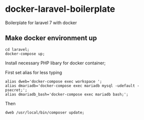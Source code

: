 # docker-laravel-boilerplate
Boilerplate for laravel 7 with docker


## Make docker environment up
```
cd laravel;
docker-compose up;
```

Install necessary PHP libary for docker container;

First set alias for less typing
```
alias dweb='docker-compose exec workspace ';
alias dmariadb='docker-compose exec mariadb mysql -udefault -psecret;';
alias dmariadb_bash='docker-compose exec mariadb bash;';
```

Then
```
dweb /usr/local/bin/composer update;
```
